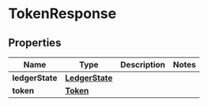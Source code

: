 

# TokenResponse


## Properties

Name | Type | Description | Notes
------------ | ------------- | ------------- | -------------
**ledgerState** | [**LedgerState**](LedgerState.md) |  | 
**token** | [**Token**](Token.md) |  | 




